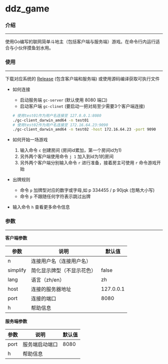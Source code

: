# ddz_game



### 介绍

---

使用Go编写的联网简单斗地主（包括客户端与服务端）游戏。在命令行内运行适合与小伙伴摸鱼划水用。

### 使用

---

下载对应系统的 [Release](https://github.com/Tait4198/ddz-game/releases) (包含客户端和服务端) 或使用源码编译获取可执行文件

* 如何连接

   * 启动服务端 `gc-server`  (默认使用 8080 端口)
   * 启动客户端 `gc-clinet`  (要启动一把对局至少需要3个客户端连接)

   ```bash
   # 使用test01作为用户名连接至 127.0.0.1:8080
   ./gc-client_darwin_amd64 -n test01
   # 使用test02作为用户名连接至 172.16.64.23:9090
   ./gc-client_darwin_amd64 -n test02 -host 172.16.64.23 -port 9090
   ```

* 如何开始一场游戏

   1. 输入命令 `c` 创建房间 (房间id累加，第一个房间id为1)
   2. 另外两个客户端使用命令 `j 1` 加入到id为1的房间
   3. 另外两个客户端分别输入命令 `r` 进行准备，接着房主可使用 `r` 命令游戏开始

* 出牌规则

   * 命令 `p`  加牌型对应的数字或字母,如 p 334455 / p 90jqk (忽略大小写)
   * 命令 `p` 不跟随任何字符表示跳过出牌
   
* 输入命令 `h` 查看更多命令信息

### 参数

---

**客户端参数**

| 参数     | 说明                       | 默认值    |
| -------- | -------------------------- | --------- |
| n        | 连接用户名（连接用户名）   |           |
| simplify | 简化显示牌型（不显示花色） | false     |
| lang     | 语言（zh/en）              | zh        |
| host     | 连接的服务器地址           | 127.0.0.1 |
| port     | 连接的端口                 | 8080      |
| h        | 帮助信息                   |           |

**服务端参数**

| 参数 | 说明           | 默认值 |
| ---- | -------------- | ------ |
| port | 服务端启动端口 | 8080   |
| h    | 帮助信息       |        |
